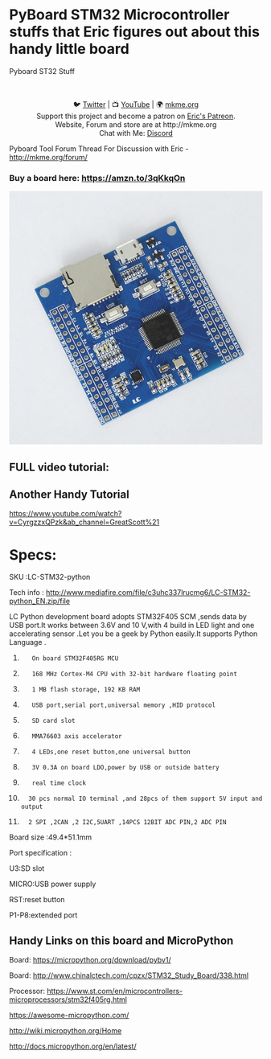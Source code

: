 # PyBoard STM32 Microcontroller stuffs that Eric figures out about this handy little board 

Pyboard ST32 Stuff

<p align="center">

<br>
<br>
🐦 <a href="https://twitter.com/mkmeorg">Twitter</a>
| 📺 <a href="https://www.youtube.com/mkmeorg">YouTube</a>
| 🌍 <a href="http://www.mkme.org">mkme.org</a><br>
Support this project and become a patron on <a href="http://mkme.org/patreon">Eric's Patreon</a>.<br>
Website, Forum and store are at http://mkme.org <br>
Chat with Me: <a href="https://discord.gg/j9S4Fgv">Discord</a></b>
</p>


Pyboard Tool Forum Thread For Discussion with Eric - http://mkme.org/forum/

### Buy a board here:  https://amzn.to/3qKkqOn

 <img src="https://github.com/MKme/PyBoard/blob/main/Pics/1.jpg" width="700"/>

## FULL video tutorial:


## Another Handy Tutorial

https://www.youtube.com/watch?v=CyrgzzxQPzk&ab_channel=GreatScott%21

# Specs:

SKU  :LC-STM32-python

Tech   info  : http://www.mediafire.com/file/c3uhc337lrucmg6/LC-STM32-python_EN.zip/file

LC Python development board adopts STM32F405 SCM ,sends data by USB port.It works between 3.6V and 10 V,with 4 build in LED light and one accelerating sensor .Let you be a geek by Python easily.It supports Python Language .


1.        On board STM32F405RG MCU

2.        168 MHz Cortex-M4 CPU with 32-bit hardware floating point

3.        1 MB flash storage, 192 KB RAM

4.        USB port,serial port,universal memory ,HID protocol

5.        SD card slot

6.        MMA76603 axis accelerator

7.        4 LEDs,one reset button,one universal button

8.        3V 0.3A on board LDO,power by USB or outside battery

9.        real time clock

10.       30 pcs normal IO terminal ,and 28pcs of them support 5V input and output

11.       2 SPI ,2CAN ,2 I2C,5UART ,14PCS 12BIT ADC PIN,2 ADC PIN


Board size :49.4*51.1mm

Port specification  :

U3:SD slot

MICRO:USB power supply

RST:reset button

P1-P8:extended port


## Handy Links on this board and MicroPython 

Board: https://micropython.org/download/pybv1/

Board: http://www.chinalctech.com/cpzx/STM32_Study_Board/338.html

Processor:  https://www.st.com/en/microcontrollers-microprocessors/stm32f405rg.html

https://awesome-micropython.com/

http://wiki.micropython.org/Home

http://docs.micropython.org/en/latest/

